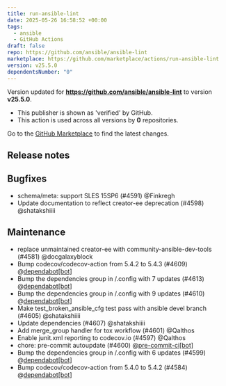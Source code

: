 ```yaml
---
title: run-ansible-lint
date: 2025-05-26 16:58:52 +00:00
tags:
  - ansible
  - GitHub Actions
draft: false
repo: https://github.com/ansible/ansible-lint
marketplace: https://github.com/marketplace/actions/run-ansible-lint
version: v25.5.0
dependentsNumber: "0"
---
```



Version updated for **https://github.com/ansible/ansible-lint** to version **v25.5.0**.
- This publisher is shown as 'verified' by GitHub.
- This action is used across all versions by **0** repositories.

Go to the [GitHub Marketplace](https://github.com/marketplace/actions/run-ansible-lint) to find the latest changes.

## Release notes

## Bugfixes

- schema/meta: support SLES 15SP6 (#4591) @Finkregh
- Update documentation to reflect creator-ee deprecation (#4598) @shatakshiiii

## Maintenance

- replace unmaintained creator-ee with community-ansible-dev-tools (#4581) @docgalaxyblock
- Bump codecov/codecov-action from 5.4.2 to 5.4.3 (#4609) @[dependabot[bot]](https://github.com/apps/dependabot)
- Bump the dependencies group in /.config with 7 updates (#4613) @[dependabot[bot]](https://github.com/apps/dependabot)
- Bump the dependencies group in /.config with 9 updates (#4610) @[dependabot[bot]](https://github.com/apps/dependabot)
- Make test_broken_ansible_cfg test pass with ansible devel branch (#4605) @shatakshiiii
- Update dependencies (#4607) @shatakshiiii
- Add merge_group handler for tox workflow (#4601) @Qalthos
- Enable junit.xml reporting to codecov.io (#4597) @Qalthos
- chore: pre-commit autoupdate (#4600) @[pre-commit-ci[bot]](https://github.com/apps/pre-commit-ci)
- Bump the dependencies group in /.config with 6 updates (#4599) @[dependabot[bot]](https://github.com/apps/dependabot)
- Bump codecov/codecov-action from 5.4.0 to 5.4.2 (#4584) @[dependabot[bot]](https://github.com/apps/dependabot)

